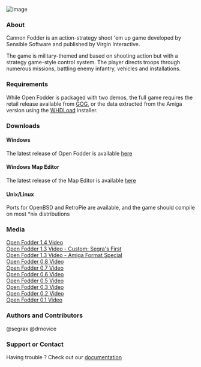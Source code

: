 
![image](https://user-images.githubusercontent.com/1327406/35489590-9f823528-04ec-11e8-9f03-6d18b8d9b581.png)

### About
Cannon Fodder is an action-strategy shoot 'em up game developed by Sensible Software and published by Virgin Interactive.

The game is military-themed and based on shooting action but with a strategy game-style control system. The player directs troops through numerous missions, battling enemy infantry, vehicles and installations.

### Requirements
While Open Fodder is packaged with two demos, the full game requires the retail release available from [GOG](https://www.gog.com/game/cannon_fodder), or the data extracted from the Amiga version using the [WHDLoad](http://www.whdload.de/games/CannonFodder.html) installer.

### Downloads

#### Windows
The latest release of Open Fodder is available [here](https://github.com/OpenFodder/openfodder/releases)

#### Windows Map Editor
The latest release of the Map Editor is available [here](https://github.com/OpenFodder/editor/releases)
  
#### Unix/Linux
Ports for OpenBSD and RetroPie are available, and the game should compile on most *nix distributions

### Media
[Open Fodder 1.4 Video](https://youtu.be/jb4TmM9zcr4)  
[Open Fodder 1.3 Video - Custom: Segra's First](https://www.youtube.com/watch?v=D0Ap38IYVUU)  
[Open Fodder 1.3 Video - Amiga Format Special](https://www.youtube.com/watch?v=aSGOTSw-LlI)  
[Open Fodder 0.8 Video](https://www.youtube.com/watch?v=7AjELdOzoaw)  
[Open Fodder 0.7 Video](https://www.youtube.com/watch?v=c9iu7Jwm3Ak)  
[Open Fodder 0.6 Video](https://youtu.be/lHSw2vQDbfI)  
[Open Fodder 0.5 Video](https://www.youtube.com/watch?v=qUH0BCSMDsY)  
[Open Fodder 0.3 Video](https://www.youtube.com/watch?v=xVSWP2x0JBo)  
[Open Fodder 0.2 Video](https://www.youtube.com/watch?v=MLovwBEWr6k)  
[Open Fodder 0.1 Video](https://www.youtube.com/watch?v=9QLg0hYsFFY)  

### Authors and Contributors
@segrax
@drnovice

### Support or Contact
Having trouble ? Check out our [documentation](https://github.com/OpenFodder/openfodder/wiki)
